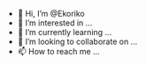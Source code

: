 - 👋 Hi, I’m @Ekoriko
- 👀 I’m interested in ...
- 🌱 I’m currently learning ...
- 💞️ I’m looking to collaborate on ...
- 📫 How to reach me ...

<!---
Ekoriko/Ekoriko is a ✨ special ✨ repository because its `README.md` (this file) appears on your GitHub profile.
You can click the Preview link to take a look at your changes.
--->

